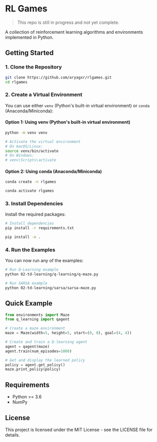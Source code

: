 # RL Games

> This repo is still in progress and not yet complete.

A collection of reinforcement learning algorithms and environments implemented in Python.

## Getting Started

### 1. Clone the Repository

```bash
git clone https://github.com/aryagxr/rlgames.git
cd rlgames
```

### 2. Create a Virtual Environment

You can use either `venv` (Python's built-in virtual environment) or `conda` (Anaconda/Miniconda):

#### Option 1: Using venv (Python's built-in virtual environment)

```bash
python -m venv venv

# Activate the virtual environment
# On macOS/Linux:
source venv/bin/activate
# On Windows:
# venv\Scripts\activate
```

#### Option 2: Using conda (Anaconda/Miniconda)

```bash
conda create -n rlgames

conda activate rlgames
```

### 3. Install Dependencies

Install the required packages:

```bash
# Install dependencies
pip install -r requirements.txt

pip install -e .
```

### 4. Run the Examples

You can now run any of the examples:

```bash
# Run Q-Learning example
python 02-td-learning/q-learning/q-maze.py

# Run SARSA example
python 02-td-learning/sarsa/sarsa-maze.py
```


## Quick Example

```python
from environments import Maze
from q_learning import qagent

# Create a maze environment
maze = Maze(width=5, height=5, start=(0, 0), goal=(4, 4))

# Create and train a Q-learning agent
agent = qagent(maze)
agent.train(num_episodes=1000)

# Get and display the learned policy
policy = agent.get_policy()
maze.print_policy(policy)
```

## Requirements

- Python >= 3.6
- NumPy

## License

This project is licensed under the MIT License - see the LICENSE file for details. 